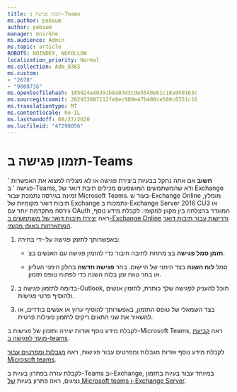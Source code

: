 ```yaml
---
title: תזמון פגישה ב-Teams
ms.author: pebaum
author: pebaum
manager: mnirkhe
ms.audience: Admin
ms.topic: article
ROBOTS: NOINDEX, NOFOLLOW
localization_priority: Normal
ms.collection: Adm_O365
ms.custom:
- "2678"
- "9000736"
ms.openlocfilehash: 185024e40391b8a03d3cde5540eb1c18a950163c
ms.sourcegitcommit: 282933087112fe8ec989e47b400ce589c0351c16
ms.translationtype: MT
ms.contentlocale: he-IL
ms.lasthandoff: 08/27/2020
ms.locfileid: "47290056"
---
```

# <a name="schedule-a-meeting-in-teams"></a>תזמון פגישה ב-Teams

**חשוב** אם אתה נתקל בבעיות ביצירת פגישה או לא מצליח למצוא את האפשרות ' פגישה ' ב-Teams, ודא שהמשתמשים המושפעים מכילים תיבת דואר של Exchange זמינה בגירסה נתמכת עבור Microsoft Teams. בעוד ש-Exchange Online מומלץ, תיבות דואר מקומיות של Exchange נתמכות ב-Exchange Server 2016 CU3 או גירסה מתקדמת יותר עם OAuth המוגדר בהצלחה בין מקוון למקומי. לקבלת מידע נוסף, ראה [יצירת תיבות דואר של משתמשים ב-Exchange Online](https://docs.microsoft.com/exchange/recipients-in-exchange-online/create-user-mailboxes) [ודרישות עבור תיבות דואר המתארחות באופן מקומי](https://docs.microsoft.com/microsoftteams/exchange-teams-interact#requirements-for-mailboxes-hosted-on-premises). 

1. באפשרותך לתזמן פגישה על-ידי בחירה:

    - **תזמן סמל פגישה** בצ מתחת לתיבה חיבור כדי להזמין פגישה עם האנשים בצ.

    - סמל **לוח השנה** בצד הימני של היישום. בחר **פגישה חדשה** בחלק הימני העליון או בחר טווח זמן בלוח השנה כדי לפתוח טופס תזמון.

2. בדומה לתזמון פגישה ב-Outlook, תוכל להעניק לפגישה שלך כותרת, להזמין אנשים ולהוסיף פרטי פגישות.

3. בצד השמאלי של טופס התזמון, באפשרותך להוסיף ערוץ או אנשים בודדים, או להשאיר את שני התאים ריקים לתזמון פעילות פרטית.

לקבלת מידע נוסף אודות יצירה ותזמון של פגישות ב-Microsoft Teams, ראה [קביעת מועד לפגישה ב-teams](https://support.office.com/article/Schedule-a-meeting-in-Teams-943507a9-8583-4c58-b5d2-8ec8265e04e5).

לקבלת מידע נוסף אודות מגבלות ומפרטים עבור פגישות, ראה [מגבלות ומפרטים עבור Microsoft teams](https://docs.microsoft.com/microsoftteams/limits-specifications-teams#meetings-and-calls).

לקבלת עזרה בפתרון בעיות ב-Teams וב-Exchange, במיוחד עבור בעיות בתזמון נציגים, ראה פתרון בעיות [של Microsoft teams ו-Exchange Server](https://docs.microsoft.com/microsoftteams/troubleshoot/known-issues/teams-exchange-interaction-issue).